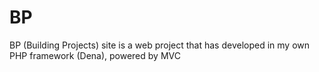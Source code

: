 # BP
BP (Building Projects) site is a web project that has developed in my own PHP framework (Dena), powered by MVC 
